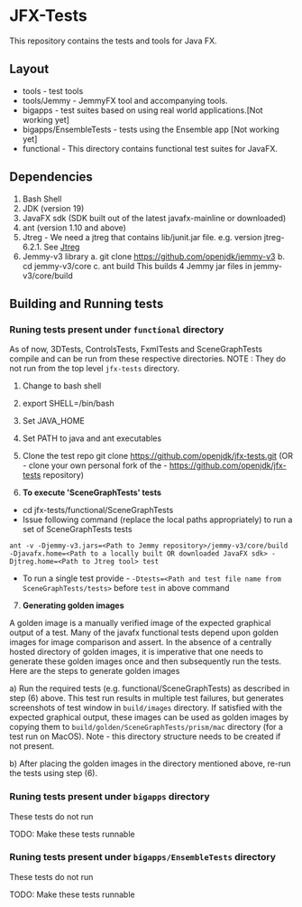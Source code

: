 # JFX-Tests

This repository contains the tests and tools for Java FX.


## Layout
- tools - test tools
- tools/Jemmy - JemmyFX tool and accompanying tools.
- bigapps - test suites based on using real world applications.[Not working yet]
- bigapps/EnsembleTests - tests using the Ensemble app [Not working yet]
- functional - This directory contains functional test suites for JavaFX.

## Dependencies

1) Bash Shell
2) JDK (version 19)
3) JavaFX sdk (SDK built out of the latest javafx-mainline or downloaded)
4) ant (version 1.10 and above)
5) Jtreg - We need a jtreg that contains lib/junit.jar file. e.g. version jtreg-6.2.1. See [Jtreg](https://openjdk.org/jtreg)
6) Jemmy-v3 library
   a. git clone https://github.com/openjdk/jemmy-v3
   b. cd jemmy-v3/core
   c. ant build
   This builds 4 Jemmy jar files in jemmy-v3/core/build 


## Building and Running tests

### Runing tests present under `functional` directory
As of now, 3DTests, ControlsTests, FxmlTests and SceneGraphTests compile and can be run from these respective directories.
NOTE : They do not run from the top level `jfx-tests` directory.

1) Change to bash shell
2) export SHELL=/bin/bash
3) Set JAVA_HOME
4) Set PATH to java and ant executables
5) Clone the test repo
git clone https://github.com/openjdk/jfx-tests.git
(OR - clone your own personal fork of the - https://github.com/openjdk/jfx-tests repository)

6) **To execute 'SceneGraphTests' tests**
- cd jfx-tests/functional/SceneGraphTests
- Issue following command (replace the local paths appropriately) to run a set of SceneGraphTests tests

`ant -v -Djemmy-v3.jars=<Path to Jemmy repository>/jemmy-v3/core/build -Djavafx.home=<Path to a locally built OR downloaded JavaFX sdk> -Djtreg.home=<Path to Jtreg tool> test`

- To run a single test provide - `-Dtests=<Path and test file name from SceneGraphTests/tests>` before `test` in above command

7) **Generating golden images**

A golden image is a manually verified image of the expected graphical output of a test. Many of the javafx functional tests depend upon golden images for image comparison and assert.
In the absence of a centrally hosted directory of golden images, it is imperative that one needs to generate these golden images once and then subsequently run the tests. Here are the steps to generate golden images

a) Run the required tests (e.g. functional/SceneGraphTests) as described in step (6) above. This test run results in multiple test failures, but generates screenshots of test window in `build/images` directory. If satisfied with the expected graphical output, these images can be used as golden images by copying them to `build/golden/SceneGraphTests/prism/mac` directory (for a test run on MacOS). Note - this directory structure needs to be created if not present.

b) After placing the golden images in the directory mentioned above, re-run the tests using step (6).

### Runing tests present under `bigapps` directory

These tests do not run

TODO: Make these tests runnable

### Runing tests present under `bigapps/EnsembleTests` directory

These tests do not run

TODO: Make these tests runnable
